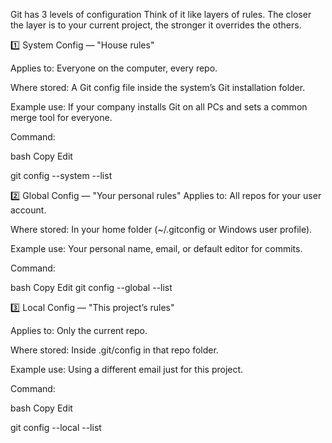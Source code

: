 Git has 3 levels of configuration
Think of it like layers of rules. The closer the layer is to your current project, the stronger it overrides the others.


1️⃣ System Config — "House rules"

Applies to: Everyone on the computer, every repo.

Where stored: A Git config file inside the system’s Git installation folder.

Example use: If your company installs Git on all PCs and sets a common merge tool for everyone.

Command:

bash
Copy
Edit

git config --system --list



2️⃣ Global Config — "Your personal rules"
Applies to: All repos for your user account.

Where stored: In your home folder (~/.gitconfig or Windows user profile).

Example use: Your personal name, email, or default editor for commits.

Command:

bash
Copy
Edit
git config --global --list





3️⃣ Local Config — "This project’s rules"


Applies to: Only the current repo.

Where stored: Inside .git/config in that repo folder.

Example use: Using a different email just for this project.

Command:

bash
Copy
Edit

git config --local --list
